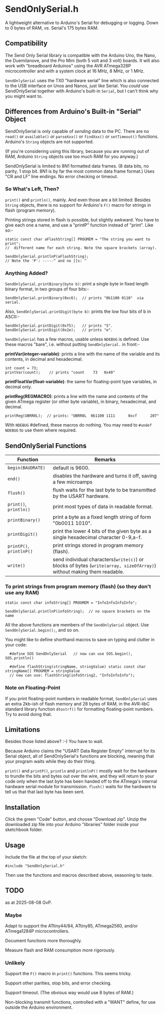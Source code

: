 # SendOnlySerial.h

A lightweight alternative to Arduino's Serial for debugging or logging. Down to 0 bytes of RAM, *vs.* Serial's 175 bytes RAM.

## Compatibility

The Send Only Serial library is compatible with the Arduino Uno, the Nano, the Duemilanove, and the Pro Mini (both 5 volt and 3 volt) boards. It will also work with "breadboard Arduinos" using the AVR ATmega328P microcontroller and with a system clock at 16 MHz, 8 MHz, or 1 MHz.

`SendOnlySerial` uses the TX0 "hardware serial" line which is also connected to the USB interface on Unos and Nanos, just like Serial.  You *could* use SendOnlySerial together with Arduino's built-in `Serial`, but I can't think why you might want to.


## Differences from Arduino's Built-in "Serial" Object

SendOnlySerial is only capable of *sending* data to the PC. There are no `read()` or `available()` or `parseXxx()` or `findXxx()` or `setTimeout()` functions. Arduino's `String` objects are not supported.

(If you're considering using this library, because you are running out of RAM, Arduino `String` objects use too much RAM for you anyway.)

SendOnlySerial is limited to 8N1 formatted data frames. (8 data bits, no parity, 1 stop bit. 8N1 is by far the most common data frame format.) Uses "CR and LF" line endings. No error checking or timeout.

### So What's Left, Then?

`print()` and `println()`, mainly. And even those are a bit limited: Besides `String` objects, there is no support for Arduino's `F()` macro for strings in flash (program memory).

Printing strings stored in flash is possible, but slightly awkward. You have to give each one a name, and use a "printP" function instead of "print". Like so:-


    static const char aFlashString[] PROGMEM = "The string you want to print";
    //  different name for each string. Note the square brackets (array).

    SendOnlySerial.printlnP(aFlashString);
    // Note the 'P': -----^ and no []s: ^


### Anything Added?

`SendOnlySerial.printBinary(byte b)`: print a single byte in fixed length binary format, in two groups of four bits:-

    SendOnlySerial.printBinary(0xc6);  // prints "0b1100 0110"  via serial.

Also, `SendOnlySerial.printDigit(byte b)`: prints the low four bits of b in ASCII:-

    SendOnlySerial.printDigit(0xf5);   // prints "5".
    SendOnlySerial.printDigit(0x2e);   // prints "e".

`SendOnlySerial` has a few macros, usable unless `NDEBUG` is defined. Use these macros "bare", i.e. without putting `SendOnlySerial.` in front:-

**printVar(integer-variable)**:  prints a line with the name of the variable and its contents, in decimal and hexadecimal.

    int count = 73;
    printVar(count);    // prints "count    73   0x49"

**printFloatVar(float-variable)**: the same for floating-point type variables, in decimal only.

**printReg(REGMACRO)**:  prints a line with the name and contents of the given ATmega register (or other byte variable), in binary, hexadecimal, and decimal.

    printReg(UBRR0L);  // prints: "UBRR0L  0b1100 1111      0xcf      207"

With `NDEBUG` #defined, these macros do nothing. You may need to `#undef NDEBUG` to use them where required.


## SendOnlySerial Functions

|Function              |Remarks                                                                                 |
|----------------------|----------------------------------------------------------------------------------------|
|`begin(BAUDRATE)`     |default is  9600.                                                                       |
|`end()`               |disables the hardware and turns it off, saving a few microamps                          |
|`flush()`             |flush waits for the last byte to be transmitted by the USART hardware.                  |
|`print()`, `println()`|print most types of data in readable format.                                            |
|`printBinary()`       |print a byte as a fixed length string of form "0b0011 1010".                            |
|`printDigit()`        |print the lower 4 bits of the given byte as a single hexadecimal character 0-9,a-f.     |
|`printP()`, `printlnP()`|print strings stored in program memory (flash).                                       |
|`write()`             |send individual characters(`write(c)`) or blocks of bytes (`write(array, sizeOfArray)`) without making them readable.|


### To print strings from program memory (flash) (so they don't use any RAM)

    static const char infoString[] PROGMEM = "InfoInfoInfoInfo";

    SendOnlySerial.printlnP(infoString);  // no square brackets on the name


All the above functions are members of the `SendOnlySerial` object. Use `SendOnlySerial.begin();`, and so on.

You might like to define shorthand macros to save on typing and clutter in your code:

      #define SOS SendOnlySerial   // now can use SOS.begin(), SOS.println()

      #define flashString(stringName, stringValue) static const char stringName[] PROGMEM = stringValue
      // now can use: flashString(infoString2, "InfoInfoInfo");


### Note on Floating-Point

If you print floating-point numbers in readable format, `SendOnlySerial` uses an extra 2kb-ish of flash memory and 28 bytes of RAM, in the AVR-libC standard library function `dtostrf()` for formatting floating-point numbers.  Try to avoid doing that.


## Limitations

Besides those listed above? :-)   You have to wait.

Because Arduino claims the "USART Data Register Empty" interrupt for its Serial object, all of SendOnlySerial's functions are blocking, meaning that your program waits while they do their thing.

`print()` and `printP()`, `println` and `printlnP()` mostly wait for the hardware to trundle the bits and bytes out over the wire, and they will return to your code only when the last byte has been handed off to the ATmega's internal hardware serial module for transmission. `flush()` waits for the hardware to tell us that that last byte has been sent.

## Installation

Click the green "Code" button, and choose "Download zip".  Unzip the downloaded zip file into your Arduino "libraries" folder inside your sketchbook folder.

## Usage

Include the file at the top of your sketch:

    #include "SendOnlySerial.h"

Then use the functions and macros described above, seasoning to taste.

## TODO

as at 2025-08-08  GvP.

### Maybe

Adapt to support the ATtiny44/84, ATtiny85, ATmega2560, and/or ATmega1284P microcontrollers.

Document functions more thoroughly.

Measure flash and RAM consumption more rigorously.


### Unlikely

Support the `F()` macro in `print()` functions.  This seems tricky.

Support other parities, stop bits, and error checking.

Support timeout. (The obvious way would use 8 bytes of RAM.)

Non-blocking transmit functions, controlled with a "WANT" define, for use outside the Arduino environment.
